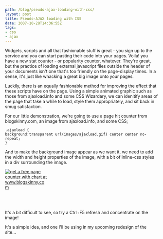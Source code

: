 ```yaml
---
path: /blog/pseudo-ajax-loading-with-css/
layout: post
title: Pseudo-AJAX loading with CSS
date: 2007-10-28T14:36:55Z
tags:
- css
- ajax
---
```


Widgets, scripts and all that fashionable stuff is great - you sign up to the service and you can start pasting their code into your pages.  Voila! you have a new stat counter - or popularity counter, whatever.  They're great, but the practice of loading external javascript files outside the header of your documents isn't one that's too friendly on the page-display times.  In a sense, it's just like whacking a great big image onto your pages.

Luckily, there is an equally fashionable method for improving the effect that these scripts have on the page.  Using a simple animated graphic such as those from ajaxload.info and some CSS Wizardary, we can idenitify areas of the page that take a while to load, style them appropriately, and sit back in smug satisfaction.

For our little demonstration, we're going to use a page hit counter from blogskinny.com, an image from ajaxload.info, and some CSS;

    .ajaxload {
    background:transparent url(images/ajaxload.gif) center center no-repeat;
    }

And to make the background image appear as we want it, we need to add the width and height properties of the image, with a bit of inline-css styles in a div surrounding the image.
<p style="width: 140px; height: 120px" class="ajaxload"><a href="http://www.blogskinny.com/" title="free counter chart from www.blogskinny.com"><img src="http://www.blogskinny.com/Chart/?u=1006_4615662faada" alt="get a free page counter with chart at www.blogskinny.com" border="0" /></a></p>
It's a bit difficult to see, so try a Ctrl+F5 refresh and concentrate on the image!

It's a simple idea, and one I'll be using in my upcoming redesign of the site...